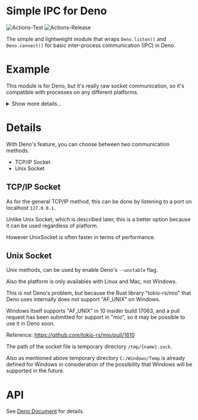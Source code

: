 # **Simple IPC for Deno**
![Actions-Test](https://github.com/dojyorin/deno_simple_ipc/actions/workflows/test.yaml/badge.svg)
![Actions-Release](https://github.com/dojyorin/deno_simple_ipc/actions/workflows/release.yaml/badge.svg)

The simple and lightweight module that wraps `Deno.listen()` and `Deno.connect()` for basic inter-process communication (IPC) in Deno.

# Example
This module is for Deno, but it's really raw socket communication, so it's compatible with processes on any different platforms.

<p>
<details>
<summary>Show more details...</summary>
<p>

**Server: TCP/IP**

```ts
// Without response.
listenIpBroadcast(49152, (data:string)=>{
    console.log(data); // => "ping"
});

// With response.
listenIpRequest(49152, (data:string)=>{
    console.log(data); // => "ping"
    return "pong";
});
```

**Server: UnixSocket**

```ts
// Without response.
listenUdsBroadcast("ch0", (data:string)=>{
    console.log(data); // => "ping"
});

// With response.
listenUdsRequest("ch0", (data:string)=>{
    console.log(data); // => "ping"
    return "pong";
});
```

**Client: TCP/IP**

```ts
// Without response.
await postIpBroadcast(49152, "ping");

// With response.
const response = await postIpRequest<string, string>(49152, "ping");
console.log(response); // => "pong"
```

**Client: UnixSocket**

```ts
// Without response.
await postUdsBroadcast("ch0", "ping");

// With response.
const response = await postUdsRequest<string, string>("ch0", "ping");
console.log(response); // => "pong"
```

</p>
</details>
</p>

# Details
With Deno's feature, you can choose between two communication methods.

- TCP/IP Socket
- Unix Socket

## TCP/IP Socket
As for the general TCP/IP method, this can be done by listening to a port on localhost `127.0.0.1`.

Unlike Unix Socket, which is described later, this is a better option because it can be used regardless of platform.

However UnixSocket is often faster in terms of performance.

## Unix Socket
Unix methods, can be used by enable Deno's `--unstable` flag.

Also the platform is only availables with Linux and Mac, not Windows.

This is not Deno's problem, but because the Rust library "tokio-rs/mio" that Deno uses internally does not support "AF_UNIX" on Windows.

Windows itself supports "AF_UNIX" in 10 insider build 17063, and a pull request has been submitted for support in "mio", so it may be possible to use it in Deno soon.

Reference: https://github.com/tokio-rs/mio/pull/1610

The path of the socket file is temporary directory `/tmp/{name}.sock`.

Also as mentioned above temporary directory `C:/Windows/Temp` is already defined for Windows in consideration of the possibility that Windows will be supported in the future.

# API
See [Deno Document](https://deno.land/x/simple_ipc/mod.ts) for details.
